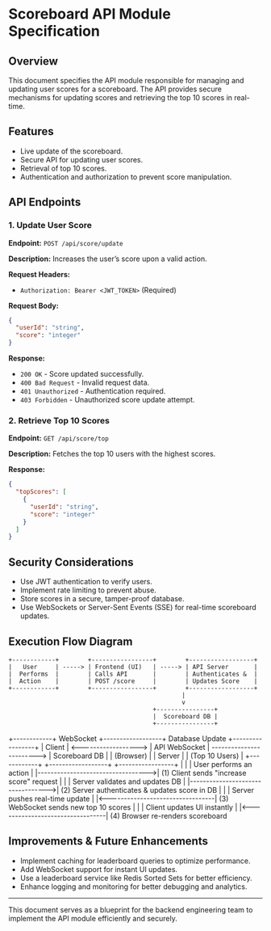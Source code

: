 # Scoreboard API Module Specification

## Overview

This document specifies the API module responsible for managing and updating user scores for a scoreboard. The API provides secure mechanisms for updating scores and retrieving the top 10 scores in real-time.

## Features

- Live update of the scoreboard.
- Secure API for updating user scores.
- Retrieval of top 10 scores.
- Authentication and authorization to prevent score manipulation.

## API Endpoints

### 1. Update User Score

**Endpoint:** `POST /api/score/update`

**Description:** Increases the user’s score upon a valid action.

**Request Headers:**

- `Authorization: Bearer <JWT_TOKEN>` (Required)

**Request Body:**

```json
{
  "userId": "string",
  "score": "integer"
}
```

**Response:**

- `200 OK` - Score updated successfully.
- `400 Bad Request` - Invalid request data.
- `401 Unauthorized` - Authentication required.
- `403 Forbidden` - Unauthorized score update attempt.

### 2. Retrieve Top 10 Scores

**Endpoint:** `GET /api/score/top`

**Description:** Fetches the top 10 users with the highest scores.

**Response:**

```json
{
  "topScores": [
    {
      "userId": "string",
      "score": "integer"
    }
  ]
}
```

## Security Considerations

- Use JWT authentication to verify users.
- Implement rate limiting to prevent abuse.
- Store scores in a secure, tamper-proof database.
- Use WebSockets or Server-Sent Events (SSE) for real-time scoreboard updates.

## Execution Flow Diagram

```
+------------+        +-----------------+        +------------------+
|   User     | -----> | Frontend (UI)   | -----> | API Server       |
|  Performs  |        | Calls API       |        | Authenticates &  |
|  Action    |        | POST /score     |        | Updates Score    |
+------------+        +-----------------+        +------------------+
                                                |
                                                v
                                        +----------------+
                                        |  Scoreboard DB |
                                        +----------------+
```

+------------+ WebSocket +------------------+ Database Update +-----------------+
| Client | <------------------> | API WebSocket | ------------------------> | Scoreboard DB |
| (Browser) | | Server | | (Top 10 Users) |
+------------+ +------------------+ +-----------------+
| |
| User performs an action |
|---------------------------------->| (1) Client sends "increase score" request
| |
| Server validates and updates DB |
|---------------------------------->| (2) Server authenticates & updates score in DB
| |
| Server pushes real-time update |
|<---------------------------------| (3) WebSocket sends new top 10 scores
| |
| Client updates UI instantly |
|<---------------------------------| (4) Browser re-renders scoreboard

## Improvements & Future Enhancements

- Implement caching for leaderboard queries to optimize performance.
- Add WebSocket support for instant UI updates.
- Use a leaderboard service like Redis Sorted Sets for better efficiency.
- Enhance logging and monitoring for better debugging and analytics.

---

This document serves as a blueprint for the backend engineering team to implement the API module efficiently and securely.
